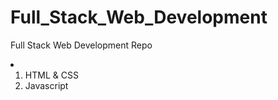 # Full_Stack_Web_Development

Full Stack Web Development Repo

<li>
    <ol>
        <li>HTML & CSS </li>
        <li>Javascript </li>
    </ol>
</li>
